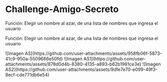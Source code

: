 # Challenge-Amigo-Secreto
<l1>Función: Elegir un nombre al azar, de una lista de nombres que ingresa el usuario</l1>
<p>Función: Elegir un nombre al azar, de una lista de nombres que ingresa el usuario</p>
![Imagen AS](https://github.com/user-attachments/assets/958fb06f-5873-41c9-950a-5509666e50fd)
![Imagen AS1](https://github.com/user-attachments/assets/878d0d4b-8380-4135-a893-b62b1981ce3e)
![Imagen AS2](https://github.com/user-attachments/assets/9dfe7e70-e099-49f3-9ecf-cde771db6e54)



